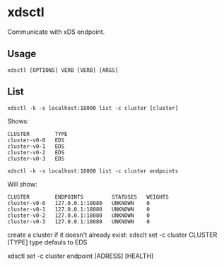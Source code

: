 # xdsctl

Communicate with xDS endpoint.

## Usage

~~~
xdsctl [OPTIONS] VERB [VERB] [ARGS]
~~~

## List

~~~
xdsctl -k -s localhost:18000 list -c cluster [cluster]
~~~

Shows:

~~~
CLUSTER        TYPE
cluster-v0-0   EDS
cluster-v0-1   EDS
cluster-v0-2   EDS
cluster-v0-3   EDS
~~~

~~~
xdsctl -k -s localhost:18000 list -c cluster endpoints

~~~

Will show:

~~~
CLUSTER        ENDPOINTS         STATUSES   WEIGHTS
cluster-v0-0   127.0.0.1:18080   UNKNOWN    0
cluster-v0-1   127.0.0.1:18080   UNKNOWN    0
cluster-v0-2   127.0.0.1:18080   UNKNOWN    0
cluster-v0-3   127.0.0.1:18080   UNKNOWN    0
~~~

create a cluster if it doesn't already exist: xdsclt set -c cluster CLUSTER [TYPE]
type defauls to EDS

xdsctl set -c cluster endpoint [ADRESS] [HEALTH]
